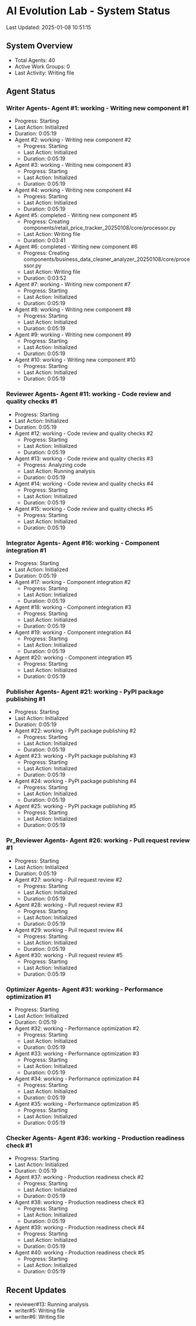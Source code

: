 # AI Evolution Lab - System Status
Last Updated: 2025-01-08 10:51:15

## System Overview
- Total Agents: 40
- Active Work Groups: 0
- Last Activity: Writing file

## Agent Status

### Writer Agents- Agent #1: working - Writing new component #1
  - Progress: Starting
  - Last Action: Initialized
  - Duration: 0:05:19
- Agent #2: working - Writing new component #2
  - Progress: Starting
  - Last Action: Initialized
  - Duration: 0:05:19
- Agent #3: working - Writing new component #3
  - Progress: Starting
  - Last Action: Initialized
  - Duration: 0:05:19
- Agent #4: working - Writing new component #4
  - Progress: Starting
  - Last Action: Initialized
  - Duration: 0:05:19
- Agent #5: completed - Writing new component #5
  - Progress: Creating components/retail_price_tracker_20250108/core/processor.py
  - Last Action: Writing file
  - Duration: 0:03:41
- Agent #6: completed - Writing new component #6
  - Progress: Creating components/business_data_cleaner_analyzer_20250108/core/processor.py
  - Last Action: Writing file
  - Duration: 0:03:52
- Agent #7: working - Writing new component #7
  - Progress: Starting
  - Last Action: Initialized
  - Duration: 0:05:19
- Agent #8: working - Writing new component #8
  - Progress: Starting
  - Last Action: Initialized
  - Duration: 0:05:19
- Agent #9: working - Writing new component #9
  - Progress: Starting
  - Last Action: Initialized
  - Duration: 0:05:19
- Agent #10: working - Writing new component #10
  - Progress: Starting
  - Last Action: Initialized
  - Duration: 0:05:19

### Reviewer Agents- Agent #11: working - Code review and quality checks #1
  - Progress: Starting
  - Last Action: Initialized
  - Duration: 0:05:19
- Agent #12: working - Code review and quality checks #2
  - Progress: Starting
  - Last Action: Initialized
  - Duration: 0:05:19
- Agent #13: working - Code review and quality checks #3
  - Progress: Analyzing code
  - Last Action: Running analysis
  - Duration: 0:05:19
- Agent #14: working - Code review and quality checks #4
  - Progress: Starting
  - Last Action: Initialized
  - Duration: 0:05:19
- Agent #15: working - Code review and quality checks #5
  - Progress: Starting
  - Last Action: Initialized
  - Duration: 0:05:19

### Integrator Agents- Agent #16: working - Component integration #1
  - Progress: Starting
  - Last Action: Initialized
  - Duration: 0:05:19
- Agent #17: working - Component integration #2
  - Progress: Starting
  - Last Action: Initialized
  - Duration: 0:05:19
- Agent #18: working - Component integration #3
  - Progress: Starting
  - Last Action: Initialized
  - Duration: 0:05:19
- Agent #19: working - Component integration #4
  - Progress: Starting
  - Last Action: Initialized
  - Duration: 0:05:19
- Agent #20: working - Component integration #5
  - Progress: Starting
  - Last Action: Initialized
  - Duration: 0:05:19

### Publisher Agents- Agent #21: working - PyPI package publishing #1
  - Progress: Starting
  - Last Action: Initialized
  - Duration: 0:05:19
- Agent #22: working - PyPI package publishing #2
  - Progress: Starting
  - Last Action: Initialized
  - Duration: 0:05:19
- Agent #23: working - PyPI package publishing #3
  - Progress: Starting
  - Last Action: Initialized
  - Duration: 0:05:19
- Agent #24: working - PyPI package publishing #4
  - Progress: Starting
  - Last Action: Initialized
  - Duration: 0:05:19
- Agent #25: working - PyPI package publishing #5
  - Progress: Starting
  - Last Action: Initialized
  - Duration: 0:05:19

### Pr_Reviewer Agents- Agent #26: working - Pull request review #1
  - Progress: Starting
  - Last Action: Initialized
  - Duration: 0:05:19
- Agent #27: working - Pull request review #2
  - Progress: Starting
  - Last Action: Initialized
  - Duration: 0:05:19
- Agent #28: working - Pull request review #3
  - Progress: Starting
  - Last Action: Initialized
  - Duration: 0:05:19
- Agent #29: working - Pull request review #4
  - Progress: Starting
  - Last Action: Initialized
  - Duration: 0:05:19
- Agent #30: working - Pull request review #5
  - Progress: Starting
  - Last Action: Initialized
  - Duration: 0:05:19

### Optimizer Agents- Agent #31: working - Performance optimization #1
  - Progress: Starting
  - Last Action: Initialized
  - Duration: 0:05:19
- Agent #32: working - Performance optimization #2
  - Progress: Starting
  - Last Action: Initialized
  - Duration: 0:05:19
- Agent #33: working - Performance optimization #3
  - Progress: Starting
  - Last Action: Initialized
  - Duration: 0:05:19
- Agent #34: working - Performance optimization #4
  - Progress: Starting
  - Last Action: Initialized
  - Duration: 0:05:19
- Agent #35: working - Performance optimization #5
  - Progress: Starting
  - Last Action: Initialized
  - Duration: 0:05:19

### Checker Agents- Agent #36: working - Production readiness check #1
  - Progress: Starting
  - Last Action: Initialized
  - Duration: 0:05:19
- Agent #37: working - Production readiness check #2
  - Progress: Starting
  - Last Action: Initialized
  - Duration: 0:05:19
- Agent #38: working - Production readiness check #3
  - Progress: Starting
  - Last Action: Initialized
  - Duration: 0:05:19
- Agent #39: working - Production readiness check #4
  - Progress: Starting
  - Last Action: Initialized
  - Duration: 0:05:19
- Agent #40: working - Production readiness check #5
  - Progress: Starting
  - Last Action: Initialized
  - Duration: 0:05:19


## Recent Updates
- reviewer#13: Running analysis
- writer#5: Writing file
- writer#6: Writing file
